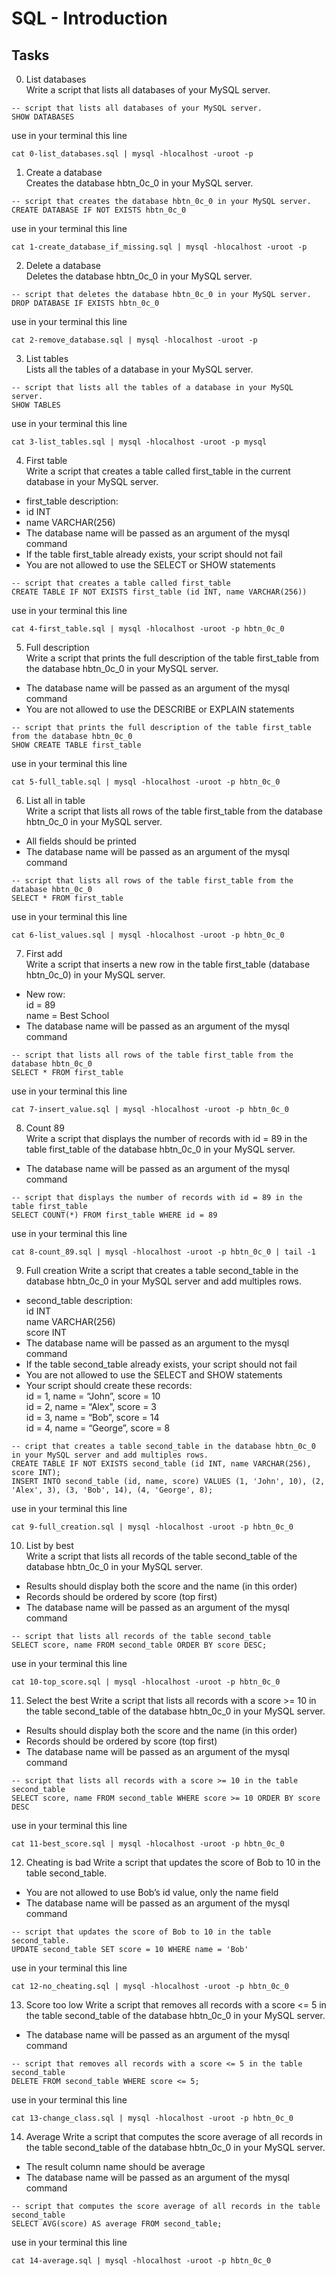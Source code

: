 # SQL - Introduction

## Tasks

0. List databases<br>
Write a script that lists all databases of your MySQL server.
```
-- script that lists all databases of your MySQL server.
SHOW DATABASES
```
use in your terminal this line
```
cat 0-list_databases.sql | mysql -hlocalhost -uroot -p
```

1. Create a database<br>
Creates the database hbtn_0c_0 in your MySQL server.
```
-- script that creates the database hbtn_0c_0 in your MySQL server.
CREATE DATABASE IF NOT EXISTS hbtn_0c_0
```
use in your terminal this line
```
cat 1-create_database_if_missing.sql | mysql -hlocalhost -uroot -p
```

2. Delete a database<br>
Deletes the database hbtn_0c_0 in your MySQL server.
```
-- script that deletes the database hbtn_0c_0 in your MySQL server.
DROP DATABASE IF EXISTS hbtn_0c_0
```
use in your terminal this line
```
cat 2-remove_database.sql | mysql -hlocalhost -uroot -p
```

3. List tables<br>
Lists all the tables of a database in your MySQL server.
```
-- script that lists all the tables of a database in your MySQL server.
SHOW TABLES
```
use in your terminal this line
```
cat 3-list_tables.sql | mysql -hlocalhost -uroot -p mysql
```

4. First table<br>
Write a script that creates a table called first_table in the current database in your MySQL server.
- first_table description:
- id INT
- name VARCHAR(256)
- The database name will be passed as an argument of the mysql command
- If the table first_table already exists, your script should not fail
- You are not allowed to use the SELECT or SHOW statements
```
-- script that creates a table called first_table
CREATE TABLE IF NOT EXISTS first_table (id INT, name VARCHAR(256))
```
use in your terminal this line
```
cat 4-first_table.sql | mysql -hlocalhost -uroot -p hbtn_0c_0
```

5. Full description<br>
Write a script that prints the full description of the table first_table from the database hbtn_0c_0 in your MySQL server.
- The database name will be passed as an argument of the mysql command
- You are not allowed to use the DESCRIBE or EXPLAIN statements
```
-- script that prints the full description of the table first_table from the database hbtn_0c_0
SHOW CREATE TABLE first_table
```
use in your terminal this line
```
cat 5-full_table.sql | mysql -hlocalhost -uroot -p hbtn_0c_0
```

6. List all in table<br>
Write a script that lists all rows of the table first_table from the database hbtn_0c_0 in your MySQL server.
- All fields should be printed
- The database name will be passed as an argument of the mysql command
```
-- script that lists all rows of the table first_table from the database hbtn_0c_0
SELECT * FROM first_table
```
use in your terminal this line
```
cat 6-list_values.sql | mysql -hlocalhost -uroot -p hbtn_0c_0
```

7. First add<br>
Write a script that inserts a new row in the table first_table (database hbtn_0c_0) in your MySQL server.
- New row:<br>
    id = 89<br>
    name = Best School<br>
- The database name will be passed as an argument of the mysql command
```
-- script that lists all rows of the table first_table from the database hbtn_0c_0
SELECT * FROM first_table
```
use in your terminal this line
```
cat 7-insert_value.sql | mysql -hlocalhost -uroot -p hbtn_0c_0
```

8. Count 89<br>
Write a script that displays the number of records with id = 89 in the table first_table of the database hbtn_0c_0 in your MySQL server.
- The database name will be passed as an argument of the mysql command
```
-- script that displays the number of records with id = 89 in the table first_table
SELECT COUNT(*) FROM first_table WHERE id = 89
```
use in your terminal this line
```
cat 8-count_89.sql | mysql -hlocalhost -uroot -p hbtn_0c_0 | tail -1
```

9. Full creation
Write a script that creates a table second_table in the database hbtn_0c_0 in your MySQL server and add multiples rows.

- second_table description:<br>
    id INT<br>
    name VARCHAR(256)<br>
    score INT<br>
- The database name will be passed as an argument to the mysql command
- If the table second_table already exists, your script should not fail
- You are not allowed to use the SELECT and SHOW statements
- Your script should create these records:<br>
    id = 1, name = “John”, score = 10<br>
    id = 2, name = “Alex”, score = 3 <br>
    id = 3, name = “Bob”, score = 14<br>
    id = 4, name = “George”, score = 8<br>
```
-- cript that creates a table second_table in the database hbtn_0c_0 in your MySQL server and add multiples rows.
CREATE TABLE IF NOT EXISTS second_table (id INT, name VARCHAR(256), score INT);
INSERT INTO second_table (id, name, score) VALUES (1, 'John', 10), (2, 'Alex', 3), (3, 'Bob', 14), (4, 'George', 8);
```
use in your terminal this line
```
cat 9-full_creation.sql | mysql -hlocalhost -uroot -p hbtn_0c_0
```

10. List by best<br>
Write a script that lists all records of the table second_table of the database hbtn_0c_0 in your MySQL server.
- Results should display both the score and the name (in this order)
- Records should be ordered by score (top first)
- The database name will be passed as an argument of the mysql command
```
-- script that lists all records of the table second_table
SELECT score, name FROM second_table ORDER BY score DESC;
```
use in your terminal this line
```
cat 10-top_score.sql | mysql -hlocalhost -uroot -p hbtn_0c_0
```

11. Select the best
Write a script that lists all records with a score >= 10 in the table second_table of the database hbtn_0c_0 in your MySQL server.
- Results should display both the score and the name (in this order)
- Records should be ordered by score (top first)
- The database name will be passed as an argument of the mysql command
```
-- script that lists all records with a score >= 10 in the table second_table
SELECT score, name FROM second_table WHERE score >= 10 ORDER BY score DESC
```
use in your terminal this line
```
cat 11-best_score.sql | mysql -hlocalhost -uroot -p hbtn_0c_0
```

12. Cheating is bad
Write a script that updates the score of Bob to 10 in the table second_table.
- You are not allowed to use Bob’s id value, only the name field
- The database name will be passed as an argument of the mysql command
```
-- script that updates the score of Bob to 10 in the table second_table.
UPDATE second_table SET score = 10 WHERE name = 'Bob'
```
use in your terminal this line
```
cat 12-no_cheating.sql | mysql -hlocalhost -uroot -p hbtn_0c_0
```

13. Score too low
Write a script that removes all records with a score <= 5 in the table second_table of the database hbtn_0c_0 in your MySQL server.
- The database name will be passed as an argument of the mysql command
```
-- script that removes all records with a score <= 5 in the table second_table
DELETE FROM second_table WHERE score <= 5;
```
use in your terminal this line
```
cat 13-change_class.sql | mysql -hlocalhost -uroot -p hbtn_0c_0
```

14. Average
Write a script that computes the score average of all records in the table second_table of the database hbtn_0c_0 in your MySQL server.
- The result column name should be average
- The database name will be passed as an argument of the mysql command
```
-- script that computes the score average of all records in the table second_table
SELECT AVG(score) AS average FROM second_table;
```
use in your terminal this line
```
cat 14-average.sql | mysql -hlocalhost -uroot -p hbtn_0c_0
```
